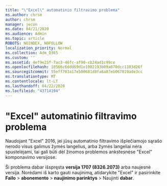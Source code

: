 ```yaml
---
title: "\"Excel\" automatinio filtravimo problema"
ms.author: chrsm
author: chrsm
manager: jecon
ms.date: 04/21/2020
ms.audience: Admin
ms.topic: article
ROBOTS: NOINDEX, NOFOLLOW
localization_priority: Normal
ms.collection: Adm_O365
ms.custom: ''
ms.assetid: 4ef9e25f-7ac3-46fc-af90-cb24ad1c99ce
ms.openlocfilehash: 10566c6ddd69d1e1002193b09a070dcc1103d26f
ms.sourcegitcommit: 55eff703a17e500681d8fa6a87eb067019ade3cc
ms.translationtype: MT
ms.contentlocale: lt-LT
ms.lasthandoff: 04/22/2020
ms.locfileid: "43714194"
---
```

# <a name="excel-autofilter-issue"></a>"Excel" automatinio filtravimo problema

Naudojant "Excel" 2016, jei jūsų automatinio filtravimo išplečiamojo sąrašo nerodo visus galimus žymės langelius, arba žymės langeliai nėra spustelėjami, tai gali būti dėl žinomos problemos ankstesnėse "Excel" komponavimo versijose. 
  
Ši problema dabar išspręsta **versija 1707 (8326.2073)** arba naujesnė versija. Norėdami iš karto gauti naujinimą, atidarykite "Excel" ir pasirinkite **Failo** \> **abonemento** \> **naujinimo parinktys** \> Naujinti **dabar**.
  

